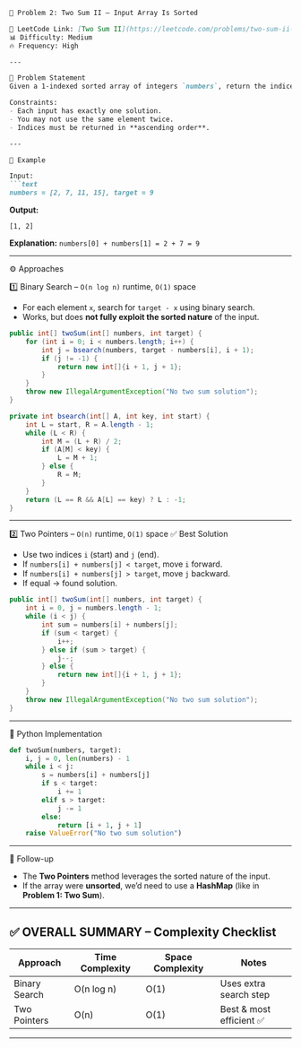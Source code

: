````markdown
📌 Problem 2: Two Sum II – Input Array Is Sorted  

🔗 LeetCode Link: [Two Sum II](https://leetcode.com/problems/two-sum-ii-input-array-is-sorted/)  
📊 Difficulty: Medium  
🔥 Frequency: High  

---

📝 Problem Statement  
Given a 1-indexed sorted array of integers `numbers`, return the indices of the two numbers such that they add up to a specific target number.  

Constraints:  
- Each input has exactly one solution.  
- You may not use the same element twice.  
- Indices must be returned in **ascending order**.  

---

📖 Example  

Input:  
```text
numbers = [2, 7, 11, 15], target = 9
````

**Output:**

```text
[1, 2]
```

**Explanation:**
`numbers[0] + numbers[1] = 2 + 7 = 9`

---

⚙️ Approaches

1️⃣ Binary Search – `O(n log n)` runtime, `O(1)` space

* For each element `x`, search for `target - x` using binary search.
* Works, but does **not fully exploit the sorted nature** of the input.

```java
public int[] twoSum(int[] numbers, int target) {
    for (int i = 0; i < numbers.length; i++) {
        int j = bsearch(numbers, target - numbers[i], i + 1);
        if (j != -1) {
            return new int[]{i + 1, j + 1};
        }
    }
    throw new IllegalArgumentException("No two sum solution");
}

private int bsearch(int[] A, int key, int start) {
    int L = start, R = A.length - 1;
    while (L < R) {
        int M = (L + R) / 2;
        if (A[M] < key) {
            L = M + 1;
        } else {
            R = M;
        }
    }
    return (L == R && A[L] == key) ? L : -1;
}
```

---

2️⃣ Two Pointers – `O(n)` runtime, `O(1)` space ✅ Best Solution

* Use two indices `i` (start) and `j` (end).
* If `numbers[i] + numbers[j] < target`, move `i` forward.
* If `numbers[i] + numbers[j] > target`, move `j` backward.
* If equal → found solution.

```java
public int[] twoSum(int[] numbers, int target) {
    int i = 0, j = numbers.length - 1;
    while (i < j) {
        int sum = numbers[i] + numbers[j];
        if (sum < target) {
            i++;
        } else if (sum > target) {
            j--;
        } else {
            return new int[]{i + 1, j + 1};
        }
    }
    throw new IllegalArgumentException("No two sum solution");
}
```

---

🚀 Python Implementation

```python
def twoSum(numbers, target):
    i, j = 0, len(numbers) - 1
    while i < j:
        s = numbers[i] + numbers[j]
        if s < target:
            i += 1
        elif s > target:
            j -= 1
        else:
            return [i + 1, j + 1]
    raise ValueError("No two sum solution")
```

---

🔮 Follow-up

* The **Two Pointers** method leverages the sorted nature of the input.
* If the array were **unsorted**, we’d need to use a **HashMap** (like in **Problem 1: Two Sum**).

---

## ✅ OVERALL SUMMARY – Complexity Checklist

| Approach      | Time Complexity | Space Complexity | Notes                   |
| ------------- | --------------- | ---------------- | ----------------------- |
| Binary Search | O(n log n)      |        O(1)      | Uses extra search step  |
| Two Pointers  | O(n)            |        O(1)      | Best & most efficient ✅ |

---

```


